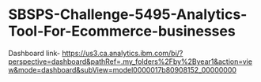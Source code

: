 # SBSPS-Challenge-5495-Analytics-Tool-For-Ecommerce-businesses
Dashboard link- https://us3.ca.analytics.ibm.com/bi/?perspective=dashboard&pathRef=.my_folders%2Fby%2Byear1&action=view&mode=dashboard&subView=model0000017b80908152_00000000
